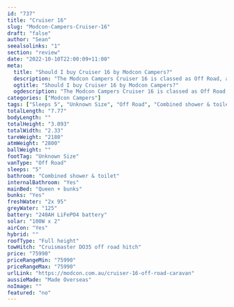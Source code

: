 ```yaml
---
id: "737"
title: "Cruiser 16"
slug: "Modcon-Campers-Cruiser-16"
draft: "false"
author: "Sean"
seealsolinks: "1"
section: "review"
date: "2022-10-10T22:00:09+11:00"
meta:
  title: "Should I buy Cruiser 16 by Modcon Campers?"
  description: "The Modcon Campers Cruiser 16 is classed as Off Road, and sleeps 5 people. It is Made Overseas and comes in at Unknown Size. It generally has Combined shower & toilet."
  ogtitle: "Should I buy Cruiser 16 by Modcon Campers?"
  ogdescription: "The Modcon Campers Cruiser 16 is classed as Off Road, and sleeps 5 people. It is Made Overseas and comes in at Unknown Size. It generally has Combined shower & toilet."
categories: ["Modcon Campers"]
tags: ["Sleeps 5", "Unknown Size", "Off Road", "Combined shower & toilet", "Full height", "70 - 80k", "Made Overseas"]
totalLength: "7.77"
bodyLength: ""
totalHeight: "3.093"
totalWidth: "2.33"
tareWeight: "2180"
atmWeight: "2800"
ballWeight: ""
footTag: "Unknown Size"
vanType: "Off Road"
sleeps: "5"
bathroom: "Combined shower & toilet"
internalBathroom: "Yes"
mainBed: "Queen + bunks"
bunks: "Yes"
freshWater: "2x 95"
greyWater: "125"
battery: "240AH LiFePO4 battery"
solar: "100W x 2"
airCon: "Yes"
hybrid: ""
roofType: "Full height"
towHitch: "Cruismaster DO35 off road hitch"
price: "75990"
priceRangeMin: "75990"
priceRangeMax: "75990"
urlLink: "https://modcon.com.au/cruiser-16-off-road-caravan"
aussieMade: "Made Overseas"
noImage: ""
featured: "no"
---
```

